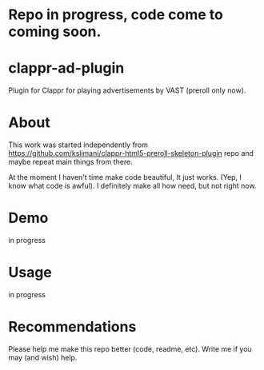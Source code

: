 # Repo in progress, code come to coming soon.

# clappr-ad-plugin
Plugin for Clappr for playing advertisements by VAST (preroll only now).

# About
This work was started independently from https://github.com/kslimani/clappr-html5-preroll-skeleton-plugin repo and maybe repeat main things from there.

At the moment I haven't time make code beautiful, It just works. (Yep, I know what code is awful). I definitely make all how need, but not right now.

# Demo
in progress

# Usage
in progress

# Recommendations
Please help me make this repo better (code, readme, etc). Write me if you may (and wish) help.
